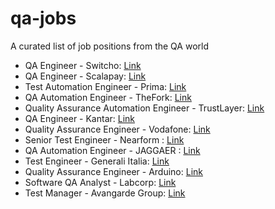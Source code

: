 # qa-jobs
A curated list of job positions from the QA world

- QA Engineer - Switcho: [Link](https://www.linkedin.com/jobs/view/3090634451)
- QA Engineer - Scalapay: [Link](https://www.linkedin.com/jobs/view/3030804585)
- Test Automation Engineer - Prima: [Link](https://www.linkedin.com/jobs/view/2990188700)
- QA Automation Engineer - TheFork: [Link](https://www.linkedin.com/jobs/view/3124539567)
- Quality Assurance Automation Engineer - TrustLayer: [Link](https://www.linkedin.com/jobs/view/3098342196)
- QA Engineer - Kantar: [Link](https://www.linkedin.com/jobs/view/3127515281)
- Quality Assurance Engineer - Vodafone: [Link](https://www.linkedin.com/jobs/view/3136617662)
- Senior Test Engineer - Nearform : [Link](https://www.nearform.com/jobs/?gh_jid=4703462003)
- QA Automation Engineer - JAGGAER : [Link](https://www.linkedin.com/jobs/view/3148361148)
- Test Engineer - Generali Italia: [Link](https://www.linkedin.com/jobs/view/3178677077)
- Quality Assurance Engineer - Arduino: [Link](https://www.linkedin.com/jobs/view/3157890312)
- Software QA Analyst - Labcorp: [Link](https://www.linkedin.com/jobs/view/3170405844)
- Test Manager - Avangarde Group: [Link](https://www.linkedin.com/jobs/view/3169870985)
